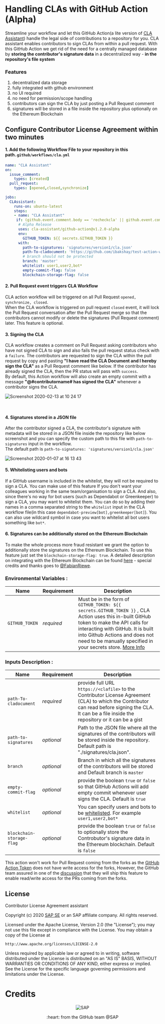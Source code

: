 # Handling CLAs with GitHub Action (Alpha)

Streamline your workflow and let this GitHub Action(a lite version of [CLA Assistant](https://github.com/cla-assistant/cla-assistant)) handle the legal side of contributions to a repository for you. CLA assistant enables contributors to sign CLAs from within a pull request. With this GitHub Action we get rid of the need for a centrally managed database by **storing the contributor's signature data** in a decentralized way - **in the repository's file system**

### Features
1. decentralized data storage
1. fully integrated with github environment 
1. no UI  required
1. no need for permission/scope handling
1. contributors can sign the CLA by just posting a Pull Request comment
1. signatures will be stored in a file inside the repository plus optionally on the Ethereum Blockchain

## Configure Contributor License Agreement within two minutes 

#### 1. Add the following Workflow File to your repository in this path`.github/workflows/cla.yml`

```yml
name: "CLA Assistant"
on:
  issue_comment:
    types: [created]
  pull_request:
    types: [opened,closed,synchronize]
    
jobs:
  CLAssistant:
    runs-on: ubuntu-latest
    steps:
    - name: "CLA Assistant"
     if: (github.event.comment.body == 'recheckcla' || github.event.comment.body == 'I have read the CLA Document and I hereby sign the CLA') || github.event_name == 'pull_request'
      # Alpha Release
      uses: cla-assistant/github-action@v1.2.0-alpha
      env: 
        GITHUB_TOKEN: ${{ secrets.GITHUB_TOKEN }}
      with: 
        path-to-signatures: 'signatures/version1/cla.json'
        path-To-cladocument: 'https://github.com/ibakshay/test-action-workflow/blob/master/cla.md'
        # branch should not be protected
        branch: 'master'
        whitelist: user1,user2,bot*
        empty-commit-flag: false
        blockchain-storage-flag: false

```

#### 2. Pull Request event triggers CLA Workflow

CLA action workflow will be triggered on all Pull Request `opened, synchronize, closed`. 
<br/> When the CLA workflow is triggered on pull request `closed` event, it will lock the Pull Request conversation after the Pull Request merge so that the contributors cannot modify or delete the signatures (Pull Request comment) later. This feature is optional. 

#### 3. Signing the CLA
CLA workflow creates a comment on Pull Request asking contributors who have not signed  CLA to sign and also fails the pull request status check with a `failure`. The contributors are requested to sign the CLA within the pull request by copy and pasting **"I have read the CLA Document and I hereby sign the CLA"** as a Pull Request comment like below.
If the contributor has already signed the CLA, then the PR status will pass with `success`. <br/> By default, this  Action workflow will also create an empty commit with a message  **"@#contributorname# has signed the CLA"** whenever a contributor signs the CLA. 

![Screenshot 2020-02-13 at 10 24 17](https://user-images.githubusercontent.com/33329946/74420003-0ca6e780-4e4b-11ea-85a7-4ccc3f53e3d5.png)

<br/>

#### 4. Signatures stored in a JSON file

After the contributor signed a CLA, the contributor's signature with metadata will be stored in a JSON file inside the repository like below screenshot and you can specify the custom path to this file with `path-to-signatures` input in the workflow. <br/> The default path is `path-to-signatures: 'signatures/version1/cla.json'`

![Screenshot 2020-01-07 at 16 13 43](https://user-images.githubusercontent.com/33329946/71905595-c33aec80-3168-11ea-8a08-c78f13cb0dcb.png)

#### 5. Whitelisting users and bots

If a GitHub username is included in the whitelist, they will not be required to sign a CLA. You can make use of this feature If you don't want your colleagues working in the same team/organisation to sign a CLA. And also, since there's no way for bot users (such as Dependabot or Greenkeeper) to sign a CLA, you may want to whitelist them. You can do so by adding their names in a comma separated string to the `whitelist` input in the CLA  workflow file(in this case `dependabot-preview[bot],greenkeeper[bot]`). You can also use wildcard symbol in case you want to whitelist all bot users something like `bot*`.

#### 6. Signatures can be additionally stored on the Ethereum Blockchain

To make the whole process more fraud resistant we grant the option to additionally store the signatures on the Ethereum Blockchain. To use this feature just set the `blockchain-storage-flag: true`. A detailed description on integrating with the Ethereum Blockchain can be found [here](https://github.com/cla-assistant/blockchain-services) - special credits and thanks goes to [@FabianRiewe](https://github.com/fabianriewe).  




### Environmental Variables :


| Name                  | Requirement | Description |
| --------------------- | ----------- | ----------- |
| `GITHUB_TOKEN`        | _required_ | Must be in the form of `GITHUB_TOKEN: ${{ secrets.GITHUB_TOKEN }}`  ,  CLA Action uses this in-built GitHub token to make the API calls for interacting with GitHub. It is built into Github Actions and does not need to be manually specified in your secrets store. [More Info](https://help.github.com/en/actions/configuring-and-managing-workflows/authenticating-with-the-github_token)|

### Inputs Description :

| Name                  | Requirement | Description |
| --------------------- | ----------- | ----------- |
| `path-To-cladocument`     | _required_ |  provide full URL `https://<clafile>` to the Contributor License Agreement (CLA) to which the Contributor can read  before signing the CLA. It can be a file inside the repository or it can be a gist |
| `path-to-signatures`       | _optional_ |  Path to the JSON file where  all the signatures of the contributors will be stored inside the repository. Default path is  "./signatures/cla.json". |
| `branch`   | _optional_ |  Branch in which all the signatures of the contributors will be stored and Default branch is `master`  |
| `empty-commit-flag`   | _optional_ |  provide the boolean `true` or `false` so that GitHub Actions will add empty commit whenever user signs the CLA. Default is `true`  |
| `whitelist`   | _optional_ | You can specify users and bots to be [whitelisted](https://github.com/cla-assistant/github-action#5-whitelisting-users-and-bots). For example `user1,user2,bot*`  |
| `blockchain-storage-flag`     | _optional_ |  provide the boolean `true` or `false` to optionally store the Controbutor's signature data in the Ethereum blockchain. Default is `false` |

This action won't work for Pull Request coming from the forks as the [GitHub Action Token](https://help.github.com/en/actions/automating-your-workflow-with-github-actions/authenticating-with-the-github_token) does not have write access for the forks, However, the GitHub team assured in one of the [discussion](https://github.community/t5/GitHub-Actions/Github-Workflow-not-running-from-pull-request-from-forked/m-p/32979#M1325) that they will ship this feature to enable read/write access for the PRs coming from the forks. 

## License

Contributor License Agreement assistant

Copyright (c) 2020 [SAP SE](http://www.sap.com) or an SAP affiliate company. All rights reserved.

Licensed under the Apache License, Version 2.0 (the "License");
you may not use this file except in compliance with the License.
You may obtain a copy of the License at

    http://www.apache.org/licenses/LICENSE-2.0

Unless required by applicable law or agreed to in writing, software
distributed under the License is distributed on an "AS IS" BASIS,
WITHOUT WARRANTIES OR CONDITIONS OF ANY KIND, either express or implied.
See the License for the specific language governing permissions and
limitations under the License.


Credits
=======

<p align="center">
    <img src="https://raw.githubusercontent.com/reviewninja/review.ninja/master/sap_logo.png" title="SAP" />
<p align="center">
:heart: from the GitHub team @SAP

